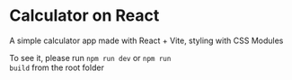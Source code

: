 <h1>Calculator on React</h1>

A simple calculator app made with React + Vite, styling with CSS Modules

To see it, please run <code>npm run dev</code> or <code>npm run build</code> from the root folder
